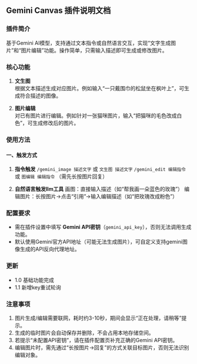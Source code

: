 ## Gemini Canvas 插件说明文档


### 插件简介
基于Gemini AI模型，支持通过文本指令或自然语言交互，实现“文字生成图片”和“图片编辑”功能。操作简单，只需输入描述即可生成或修改图片。


### 核心功能
1. **文生图**  
   根据文本描述生成对应图片。例如输入“一只戴围巾的松鼠坐在枫叶上”，可生成符合描述的图像。

2. **图片编辑**  
   对已有图片进行编辑。例如针对一张猫咪图片，输入“把猫咪的毛色改成白色”，可生成修改后的图片。


### 使用方法
#### 一、触发方式
 1. **指令触发** 
`/gemini_image 描述文字` 或 `文生图 描述文字`
`/gemini_edit 编辑指令` 或 `图编辑 编辑指令` （需先长按图片回复）

 1. **自然语言触发llm工具** 
画图：直接输入描述（如“帮我画一朵蓝色的玫瑰”）
编辑图片：长按图片→点击“引用”→输入编辑描述（如“把玫瑰改成粉色”）



### 配置要求
- 需在插件设置中填写 **Gemini API密钥**（`gemini_api_key`），否则无法调用生成功能。
- 默认使用Gemini官方API地址（可能无法生成图片），可自定义支持gemini图像生成的API反向代理地址。

### 更新
- 1.0 基础功能完成
- 1.1 新增key重试轮询
### 注意事项
1. 图片生成/编辑需要联网，耗时约3-10秒，期间会显示“正在处理，请稍等”提示。
2. 生成的临时图片会自动保存并删除，不会占用本地存储空间。
3. 若提示“未配置API密钥”，请在插件配置页补充正确的Gemini API密钥。
4. 编辑图片时，需先通过“长按图片→回复”的方式关联目标图片，否则无法识别编辑对象。
